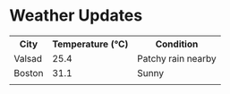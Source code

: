 # Weather Updates

<!-- WEATHER-UPDATE-START -->
<table><tr><th>City</th><th>Temperature (°C)</th><th>Condition</th></tr><tr><td>Valsad</td><td>25.4</td><td>Patchy rain nearby</td></tr><tr><td>Boston</td><td>31.1</td><td>Sunny</td></tr><tr><td></td><td></td><td></td></tr></table>
<!-- WEATHER-UPDATE-END -->
